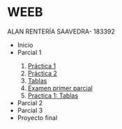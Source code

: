 # WEEB
ALAN RENTERÍA SAAVEDRA- 183392
</head>
<body>
<p>
		<ul>
			<li>Inicio</li>
			<li>Parcial 1</li>
				<ol type="1">
					<li><a href="prac1.html">Práctica 1</a></li>
					<li><a href="informacion.html">Práctica 2</a></li>
					<li><a href="tablas.html">Tablas</a></li>
					<li><a href="Examen-practico.html">Examen primer parcial</a></li>
					<li><a href="HTML/Practica 1-Tablas.html">Practica 1: Tablas</a></li>
				</ol>
			<li>Parcial 2</li>
			<li>Parcial 3</li>
			<li>Proyecto final</li>
		</ul>
	</p>
</body>
</html>
